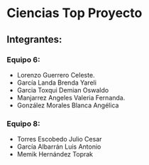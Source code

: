 # Ciencias Top Proyecto

## Integrantes:

### Equipo 6:
* Lorenzo Guerrero Celeste.
* García Landa Brenda Yareli 
* Garcia Toxqui Demian Oswaldo
* Manjarrez Angeles Valeria Fernanda.
* González Morales Blanca Angélica


### Equipo 8:

* Torres Escobedo Julio Cesar
* García Albarrán Luis Antonio
* Memik Hernández Toprak

